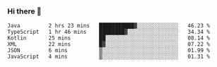 ### Hi there 👋

<!--START_SECTION:waka-->

```text
Java         2 hrs 23 mins   ███████████▓░░░░░░░░░░░░░   46.23 %
TypeScript   1 hr 46 mins    ████████▓░░░░░░░░░░░░░░░░   34.34 %
Kotlin       25 mins         ██░░░░░░░░░░░░░░░░░░░░░░░   08.14 %
XML          22 mins         █▓░░░░░░░░░░░░░░░░░░░░░░░   07.22 %
JSON         6 mins          ▒░░░░░░░░░░░░░░░░░░░░░░░░   01.99 %
JavaScript   4 mins          ▒░░░░░░░░░░░░░░░░░░░░░░░░   01.31 %
```

<!--END_SECTION:waka-->

<!--
**jerry-shao/jerry-shao** is a ✨ _special_ ✨ repository because its `README.md` (this file) appears on your GitHub profile.

Here are some ideas to get you started:

- 🔭 I’m currently working on ...
- 🌱 I’m currently learning ...
- 👯 I’m looking to collaborate on ...
- 🤔 I’m looking for help with ...
- 💬 Ask me about ...
- 📫 How to reach me: ...
- 😄 Pronouns: ...
- ⚡ Fun fact: ...
-->
